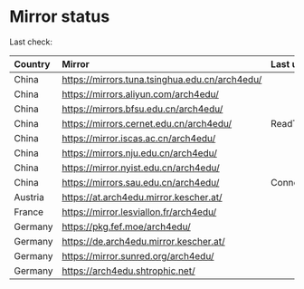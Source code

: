 <script src="./time.js"></script>
# Mirror status
Last check: <script type="text/javascript">localize(1750710507.3136816);</script>

|Country|Mirror|Last update|
|:------|:-----|:----------|
|China|https://mirrors.tuna.tsinghua.edu.cn/arch4edu/|<script type="text/javascript">localize(1750661438);</script>|
|China|https://mirrors.aliyun.com/arch4edu/|<script type="text/javascript">localize(1750661438);</script>|
|China|https://mirrors.bfsu.edu.cn/arch4edu/|<script type="text/javascript">localize(1750661438);</script>|
|China|https://mirrors.cernet.edu.cn/arch4edu/|ReadTimeout|
|China|https://mirror.iscas.ac.cn/arch4edu/|<script type="text/javascript">localize(1750574662);</script>|
|China|https://mirrors.nju.edu.cn/arch4edu/|<script type="text/javascript">localize(1750574662);</script>|
|China|https://mirror.nyist.edu.cn/arch4edu/|<script type="text/javascript">localize(1750661438);</script>|
|China|https://mirrors.sau.edu.cn/arch4edu/|ConnectionError|
|Austria|https://at.arch4edu.mirror.kescher.at/|<script type="text/javascript">localize(1750661438);</script>|
|France|https://mirror.lesviallon.fr/arch4edu/|<script type="text/javascript">localize(1750661438);</script>|
|Germany|https://pkg.fef.moe/arch4edu/|<script type="text/javascript">localize(1750661438);</script>|
|Germany|https://de.arch4edu.mirror.kescher.at/|<script type="text/javascript">localize(1750661438);</script>|
|Germany|https://mirror.sunred.org/arch4edu/|<script type="text/javascript">localize(1750661438);</script>|
|Germany|https://arch4edu.shtrophic.net/|<script type="text/javascript">localize(1750661438);</script>|

<script src="./tablefilter/tablefilter.js"></script>
<script src="./table.js"></script>